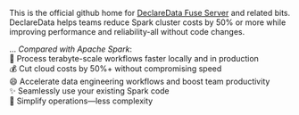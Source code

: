 
This is the official github home for [DeclareData Fuse Server](https://github.com/declaredata/fuse_python) and related bits. DeclareData helps teams reduce Spark cluster costs by 50% or more while improving performance and reliability-all without code changes.

... *Compared with Apache Spark*: \
🚀 Process terabyte-scale workflows faster locally and in production \
💰 Cut cloud costs by 50%+ without compromising speed \
😄 Accelerate data engineering workflows and boost team productivity \
✨ Seamlessly use your existing Spark code \
💫 Simplify operations—less complexity
